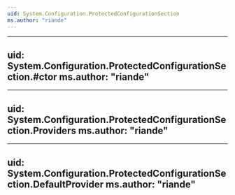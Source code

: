 ```yaml
---
uid: System.Configuration.ProtectedConfigurationSection
ms.author: "riande"
---
```


---
uid: System.Configuration.ProtectedConfigurationSection.#ctor
ms.author: "riande"
---

---
uid: System.Configuration.ProtectedConfigurationSection.Providers
ms.author: "riande"
---

---
uid: System.Configuration.ProtectedConfigurationSection.DefaultProvider
ms.author: "riande"
---
